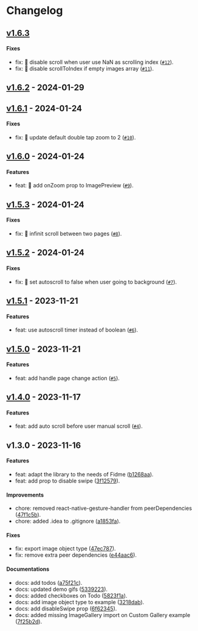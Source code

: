 # Changelog

## [v1.6.3](https://github.com/FidMe/react-native-image-gallery/compare/v1.6.2...v1.6.3)

#### Fixes

- fix: 🐛 disable scroll when user use NaN as scrolling index ([`#12`](https://github.com/FidMe/react-native-image-gallery/pull/12)).
- fix: 🐛 disable scrollToIndex if empty images array ([`#11`](https://github.com/FidMe/react-native-image-gallery/pull/11)).

## [v1.6.2](https://github.com/FidMe/react-native-image-gallery/compare/v1.6.1...v1.6.2) - 2024-01-29

## [v1.6.1](https://github.com/FidMe/react-native-image-gallery/compare/v1.6.0...v1.6.1) - 2024-01-24

#### Fixes

- fix: 🐛 update default double tap zoom to 2 ([`#10`](https://github.com/FidMe/react-native-image-gallery/pull/10)).

## [v1.6.0](https://github.com/FidMe/react-native-image-gallery/compare/v1.5.3...v1.6.0) - 2024-01-24

#### Features

- feat: 🎸 add onZoom prop to ImagePreview ([`#9`](https://github.com/FidMe/react-native-image-gallery/pull/9)).

## [v1.5.3](https://github.com/FidMe/react-native-image-gallery/compare/v1.5.2...v1.5.3) - 2024-01-24

#### Fixes

- fix: 🐛 infinit scroll between two pages ([`#8`](https://github.com/FidMe/react-native-image-gallery/pull/8)).

## [v1.5.2](https://github.com/FidMe/react-native-image-gallery/compare/v1.5.1...v1.5.2) - 2024-01-24

#### Fixes

- fix: 🐛 set autoscroll to false when user going to background ([`#7`](https://github.com/FidMe/react-native-image-gallery/pull/7)).

## [v1.5.1](https://github.com/FidMe/react-native-image-gallery/compare/v1.5.0...v1.5.1) - 2023-11-21

#### Features

- feat: use autoscroll timer instead of boolean ([`#6`](https://github.com/FidMe/react-native-image-gallery/pull/6)).

## [v1.5.0](https://github.com/FidMe/react-native-image-gallery/compare/v1.4.0...v1.5.0) - 2023-11-21

#### Features

- feat: add handle page change action ([`#5`](https://github.com/FidMe/react-native-image-gallery/pull/5)).

## [v1.4.0](https://github.com/FidMe/react-native-image-gallery/compare/v1.3.0...v1.4.0) - 2023-11-17

#### Features

- feat: add auto scroll before user manual scroll ([`#4`](https://github.com/FidMe/react-native-image-gallery/pull/4)).

## v1.3.0 - 2023-11-16

#### Features

- feat: adapt the library to the needs of Fidme ([b1268aa](https://github.com/FidMe/react-native-image-gallery/commit/b1268aae6affc508d13fce3982f90d706ef3a715)).
- feat: add prop to disable swipe ([3f12579](https://github.com/FidMe/react-native-image-gallery/commit/3f125790400bdecb0f5670c85c0f5131326ade05)).

#### Improvements

- chore: removed react-native-gesture-handler from peerDependencies ([47f1c5b](https://github.com/FidMe/react-native-image-gallery/commit/47f1c5bedd2b58c6b885f8328434064354a6fc52)).
- chore: added .idea to .gitignore ([a1853fa](https://github.com/FidMe/react-native-image-gallery/commit/a1853fa4e1c88b3621bdaf7bb8650191dca2c00a)).

#### Fixes

- fix: export image object type ([47ec787](https://github.com/FidMe/react-native-image-gallery/commit/47ec787407e404e5c30f2e96a186a632ff17396f)).
- fix: remove extra peer dependencies ([e44aac6](https://github.com/FidMe/react-native-image-gallery/commit/e44aac60eb75cdf139906b75c3b90c635dca5838)).

#### Documentations

- docs: add todos ([a75f21c](https://github.com/FidMe/react-native-image-gallery/commit/a75f21ca526aee6eabeefdd715d3c3a96b9540d5)).
- docs: updated demo gifs ([5339223](https://github.com/FidMe/react-native-image-gallery/commit/53392232794b3df23aa2406423ab208e57912a96)).
- docs: added checkboxes on Todo ([5823f1a](https://github.com/FidMe/react-native-image-gallery/commit/5823f1aa3970382a1c26da6576a76d0e690cf1aa)).
- docs: add image object type to example ([3218dab](https://github.com/FidMe/react-native-image-gallery/commit/3218dab33435eaaf321ee9d0d63ed39a0a2143cb)).
- docs: add disableSwipe prop ([6f62345](https://github.com/FidMe/react-native-image-gallery/commit/6f62345453b282cf4bcdf7538e3c1f3e19f3b26b)).
- docs: added missing ImageGallery import on Custom Gallery example ([7f25b2d](https://github.com/FidMe/react-native-image-gallery/commit/7f25b2d77aabe5d7d068451fa3ce5c3c75fa2e1c)).
